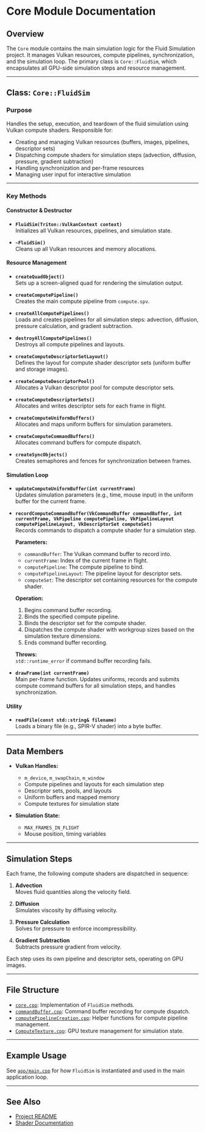# Core Module Documentation

## Overview

The `Core` module contains the main simulation logic for the Fluid Simulation project. It manages Vulkan resources, compute pipelines, synchronization, and the simulation loop. The primary class is `Core::FluidSim`, which encapsulates all GPU-side simulation steps and resource management.

---

## Class: `Core::FluidSim`

### Purpose

Handles the setup, execution, and teardown of the fluid simulation using Vulkan compute shaders. Responsible for:

- Creating and managing Vulkan resources (buffers, images, pipelines, descriptor sets)
- Dispatching compute shaders for simulation steps (advection, diffusion, pressure, gradient subtraction)
- Handling synchronization and per-frame resources
- Managing user input for interactive simulation

---

### Key Methods

#### Constructor & Destructor

- **`FluidSim(Triton::VulkanContext context)`**  
  Initializes all Vulkan resources, pipelines, and simulation state.

- **`~FluidSim()`**  
  Cleans up all Vulkan resources and memory allocations.

#### Resource Management

- **`createQuadObject()`**  
  Sets up a screen-aligned quad for rendering the simulation output.

- **`createComputePipeline()`**  
  Creates the main compute pipeline from `compute.spv`.

- **`createAllComputePipelines()`**  
  Loads and creates pipelines for all simulation steps: advection, diffusion, pressure calculation, and gradient subtraction.

- **`destroyAllComputePipelines()`**  
  Destroys all compute pipelines and layouts.

- **`createComputeDescriptorSetLayout()`**  
  Defines the layout for compute shader descriptor sets (uniform buffer and storage images).

- **`createComputeDescriptorPool()`**  
  Allocates a Vulkan descriptor pool for compute descriptor sets.

- **`createComputeDescriptorSets()`**  
  Allocates and writes descriptor sets for each frame in flight.

- **`createComputeUniformBuffers()`**  
  Allocates and maps uniform buffers for simulation parameters.

- **`createComputeCommandBuffers()`**  
  Allocates command buffers for compute dispatch.

- **`createSyncObjects()`**  
  Creates semaphores and fences for synchronization between frames.

#### Simulation Loop

- **`updateComputeUniformBuffer(int currentFrame)`**  
  Updates simulation parameters (e.g., time, mouse input) in the uniform buffer for the current frame.

- **`recordComputeCommandBuffer(VkCommandBuffer commandBuffer, int currentFrame, VkPipeline computePipeline, VkPipelineLayout computePipelineLayout, VkDescriptorSet computeSet)`**  
  Records commands to dispatch a compute shader for a simulation step.

  **Parameters:**
  - `commandBuffer`: The Vulkan command buffer to record into.
  - `currentFrame`: Index of the current frame in flight.
  - `computePipeline`: The compute pipeline to bind.
  - `computePipelineLayout`: The pipeline layout for descriptor sets.
  - `computeSet`: The descriptor set containing resources for the compute shader.

  **Operation:**
  1. Begins command buffer recording.
  2. Binds the specified compute pipeline.
  3. Binds the descriptor set for the compute shader.
  4. Dispatches the compute shader with workgroup sizes based on the simulation texture dimensions.
  5. Ends command buffer recording.

  **Throws:**  
  `std::runtime_error` if command buffer recording fails.

- **`drawFrame(int currentFrame)`**  
  Main per-frame function. Updates uniforms, records and submits compute command buffers for all simulation steps, and handles synchronization.

#### Utility

- **`readFile(const std::string& filename)`**  
  Loads a binary file (e.g., SPIR-V shader) into a byte buffer.

---

## Data Members

- **Vulkan Handles:**  
  - `m_device`, `m_swapChain`, `m_window`
  - Compute pipelines and layouts for each simulation step
  - Descriptor sets, pools, and layouts
  - Uniform buffers and mapped memory
  - Compute textures for simulation state

- **Simulation State:**  
  - `MAX_FRAMES_IN_FLIGHT`  
  - Mouse position, timing variables

---

## Simulation Steps

Each frame, the following compute shaders are dispatched in sequence:

1. **Advection**  
   Moves fluid quantities along the velocity field.

2. **Diffusion**  
   Simulates viscosity by diffusing velocity.

3. **Pressure Calculation**  
   Solves for pressure to enforce incompressibility.

4. **Gradient Subtraction**  
   Subtracts pressure gradient from velocity.

Each step uses its own pipeline and descriptor sets, operating on GPU images.

---

## File Structure

- [`core.cpp`](../src/core/core.cpp): Implementation of `FluidSim` methods.
- [`commandBuffer.cpp`](../src/core/commandBuffer.cpp): Command buffer recording for compute dispatch.
- [`computePipelineCreation.cpp`](../src/core/computePipelineCreation.cpp): Helper functions for compute pipeline management.
- [`ComputeTexture.cpp`](../src/core/ComputeTexture.cpp): GPU texture management for simulation state.

---

## Example Usage

See [`app/main.cpp`](../src/app/main.cpp) for how `FluidSim` is instantiated and used in the main application loop.

---

## See Also

- [Project README](../README.md)
- [Shader Documentation](shader.md)
